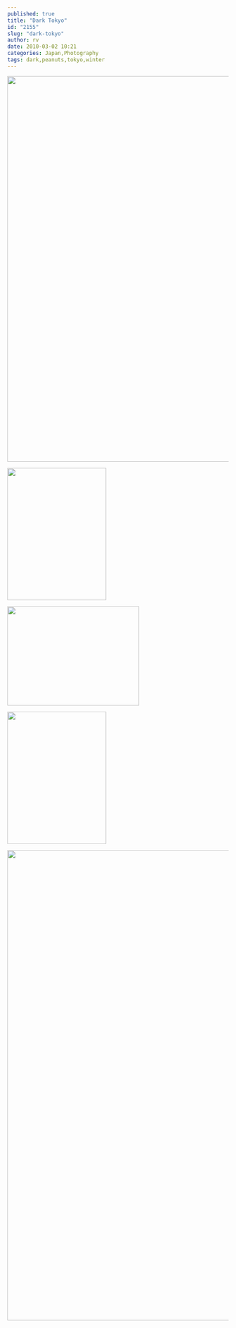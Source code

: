 ```yaml
---
published: true
title: "Dark Tokyo"
id: "2155"
slug: "dark-tokyo"
author: rv
date: 2010-03-02 10:21
categories: Japan,Photography
tags: dark,peanuts,tokyo,winter
---
```

<p style="text-align:center;"><a href="https://s3.amazonaws.com/cfwblog/uploads/2010/03/img_0738ps2.jpg"><img class="aligncenter size-full wp-image-2161" title="IMG_0738_PS2_sml" src="https://s3.amazonaws.com/cfwblog/uploads/2010/03/img_0738_ps2_sml.jpg" alt="" width="900" height="875" /></a></p>
<a href="https://s3.amazonaws.com/cfwblog/uploads/2010/03/img_07312.jpg"><img class="aligncenter size-medium wp-image-2162" title="IMG_07312" src="https://s3.amazonaws.com/cfwblog/uploads/2010/03/img_07312.jpg?w=225" alt="" width="225" height="300" /></a>

<a href="https://s3.amazonaws.com/cfwblog/uploads/2010/03/img_0733.jpg"><img class="aligncenter size-medium wp-image-2159" title="IMG_0733" src="https://s3.amazonaws.com/cfwblog/uploads/2010/03/img_0733.jpg?w=300" alt="" width="300" height="225" /></a>

<a href="https://s3.amazonaws.com/cfwblog/uploads/2010/03/img_0734.jpg"><img class="aligncenter size-medium wp-image-2160" title="IMG_0734" src="https://s3.amazonaws.com/cfwblog/uploads/2010/03/img_0734.jpg?w=225" alt="" width="225" height="300" /></a>

<a href="https://s3.amazonaws.com/cfwblog/uploads/2010/03/img_0728ps.jpg"><img class="aligncenter size-full wp-image-2156" title="IMG_0728PS_SML" src="https://s3.amazonaws.com/cfwblog/uploads/2010/03/img_0728ps_sml.jpg" alt="" width="800" height="1067" /></a>